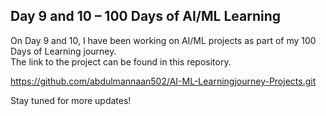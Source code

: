 ## Day 9 and 10 – 100 Days of AI/ML Learning

On Day 9 and 10, I have been working on AI/ML projects as part of my 100 Days of Learning journey.  
The link to the project can be found in this repository.

https://github.com/abdulmannaan502/AI-ML-Learningjourney-Projects.git

Stay tuned for more updates!
